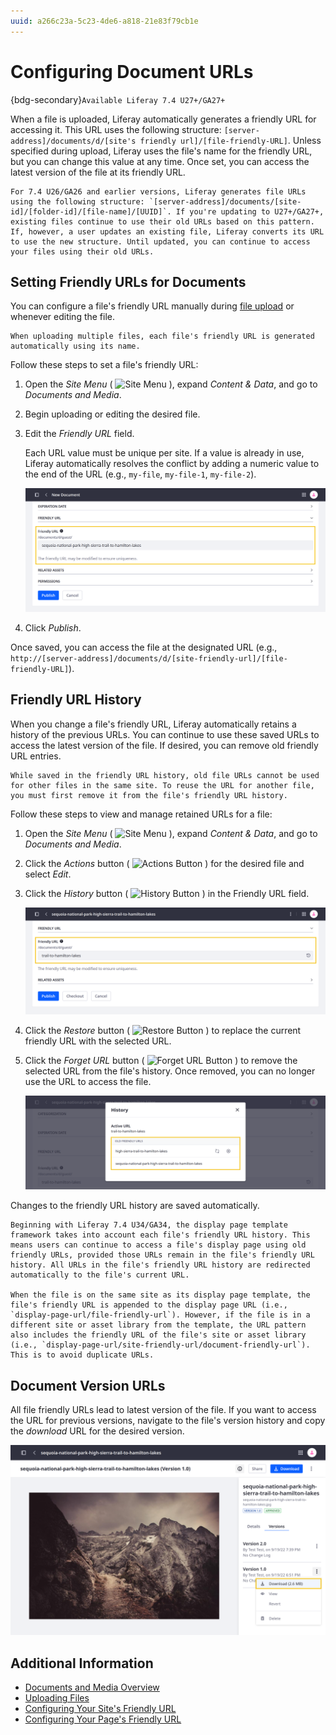 ```yaml
---
uuid: a266c23a-5c23-4de6-a818-21e83f79cb1e
---
```

# Configuring Document URLs

{bdg-secondary}`Available Liferay 7.4 U27+/GA27+`

When a file is uploaded, Liferay automatically generates a friendly URL for accessing it. This URL uses the following structure: `[server-address]/documents/d/[site's friendly url]/[file-friendly-URL]`. Unless specified during upload, Liferay uses the file's name for the friendly URL, but you can change this value at any time. Once set, you can access the latest version of the file at its friendly URL.

```{note}
For 7.4 U26/GA26 and earlier versions, Liferay generates file URLs using the following structure: `[server-address]/documents/[site-id]/[folder-id]/[file-name]/[UUID]`. If you're updating to U27+/GA27+, existing files continue to use their old URLs based on this pattern. If, however, a user updates an existing file, Liferay converts its URL to use the new structure. Until updated, you can continue to access your files using their old URLs. 
```

## Setting Friendly URLs for Documents

You can configure a file's friendly URL manually during [file upload](./uploading-files.md) or whenever editing the file.

```{note}
When uploading multiple files, each file's friendly URL is generated automatically using its name. 
```

Follow these steps to set a file's friendly URL:

1. Open the *Site Menu* ( ![Site Menu](../../../images/icon-product-menu.png) ), expand *Content & Data*, and go to *Documents and Media*.

1. Begin uploading or editing the desired file.

1. Edit the *Friendly URL* field.

   Each URL value must be unique per site. If a value is already in use, Liferay automatically resolves the conflict by adding a numeric value to the end of the URL (e.g., `my-file`, `my-file-1`, `my-file-2`).

   ![When uploading or editing a file, you can change its friendly URL.](./configuring-document-urls/images/01.png)

1. Click *Publish*.

Once saved, you can access the file at the designated URL (e.g., `http://[server-address]/documents/d/[site-friendly-url]/[file-friendly-URL]`).

## Friendly URL History

When you change a file's friendly URL, Liferay automatically retains a history of the previous URLs. You can continue to use these saved URLs to access the latest version of the file. If desired, you can remove old friendly URL entries.

```{note}
While saved in the friendly URL history, old file URLs cannot be used for other files in the same site. To reuse the URL for another file, you must first remove it from the file's friendly URL history.
```

Follow these steps to view and manage retained URLs for a file:

1. Open the *Site Menu* ( ![Site Menu](../../../images/icon-product-menu.png) ), expand *Content & Data*, and go to *Documents and Media*.

1. Click the *Actions* button ( ![Actions Button](../../../images/icon-actions.png) ) for the desired file and select *Edit*.

1. Click the *History* button ( ![History Button](../../../images/icon-history.png) ) in the Friendly URL field.

   ![Click the History button for the Friendly URL field.](./configuring-document-urls/images/02.png)

1. Click the *Restore* button ( ![Restore Button](../../../images/icon-restore2.png) ) to replace the current friendly URL with the selected URL.

1. Click the *Forget URL* button ( ![Forget URL Button](../../../images/icon-delete.png) ) to remove the selected URL from the file's history. Once removed, you can no longer use the URL to access the file.

   ![Click the Restore or Forget URL buttons.](./configuring-document-urls/images/03.png)

Changes to the friendly URL history are saved automatically.

```{note}
Beginning with Liferay 7.4 U34/GA34, the display page template framework takes into account each file's friendly URL history. This means users can continue to access a file's display page using old friendly URLs, provided those URLs remain in the file's friendly URL history. All URLs in the file's friendly URL history are redirected automatically to the file's current URL.

When the file is on the same site as its display page template, the file's friendly URL is appended to the display page URL (i.e., `display-page-url/file-friendly-url`). However, if the file is in a different site or asset library from the template, the URL pattern also includes the friendly URL of the file's site or asset library (i.e., `display-page-url/site-friendly-url/document-friendly-url`). This is to avoid duplicate URLs.
```

## Document Version URLs

All file friendly URLs lead to latest version of the file. If you want to access the URL for previous versions, navigate to the file's version history and copy the *download* URL for the desired version.

![Copy the download URL for the desired version.](./configuring-document-urls/images/04.png)

## Additional Information

* [Documents and Media Overview](../documents-and-media-overview.md)
* [Uploading Files](./uploading-files.md)
* [Configuring Your Site's Friendly URL](../../../site-building/site-settings/managing-site-urls/configuring-your-sites-friendly-url.md)
* [Configuring Your Page's Friendly URL](../../../site-building/creating-pages/page-settings/configuring-your-pages-friendly-url.md)